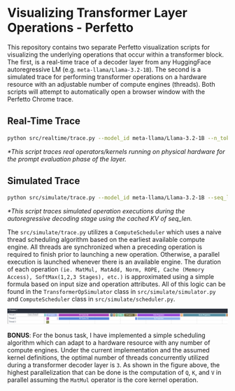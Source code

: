 # Visualizing Transformer Layer Operations - Perfetto
This repository contains two separate Perfetto visualization scripts for visualizing the underlying operations that occur within a transformer block.
The first, is a real-time trace of a decoder layer from any HuggingFace autoregressive LM (e.g. `meta-llama/Llama-3.2-1B`).
The second is a simulated trace for performing transformer operations on a hardware resource with an adjustable number of compute engines (threads).
Both scripts will attempt to automatically open a browser window with the Perfetto Chrome trace.

## Real-Time Trace
```bash
python src/realtime/trace.py --model_id meta-llama/Llama-3.2-1B --n_tokens 512
```
_*This script traces real operators/kernels running on physical hardware for the prompt evaluation phase of the layer._

## Simulated Trace
```bash
python src/simulate/trace.py --model_id meta-llama/Llama-3.2-1B --seq_len 256 --n_engines 3
```
_*This script traces simulated operation executions during the autoregressive decoding stage using the cached KV of seq_len._


The `src/simulate/trace.py` utilizes a `ComputeScheduler` which uses a naive thread scheduling algorithm based on the earliest available compute engine.
All threads are synchronized when a preceding operation is required to finish prior to launching a new operation.
Otherwise, a parallel execution is launched whenever there is an available engine.
The duration of each operation `(ie. MatMul, MatAdd, Norm, ROPE, Cache (Memory Access), SoftMax(1,2,3 Stages), etc.)` is approximated using a simple formula based on input size and operation attributes.
All of this logic can be found in the `TransformerOpSimulator` class in `src/simulate/simulator.py` and `ComputeScheduler` class in `src/simulate/scheduler.py`.

![Visual Trace](trace/visual_trace.png)

**BONUS**: For the bonus task, I have implemented a simple scheduling algorithm which can adapt to a hardware resource with any number of compute engines. Under the current implementation and the assumed kernel definitions, the optimal number of threads concurrently utilized during a transformer decoder layer is `3`. As shown in the figure above, the highest parallelization that can be done is the computation of `Q`, `K`, and `V` in parallel assuming the `MatMul` operator is the core kernel operation.
